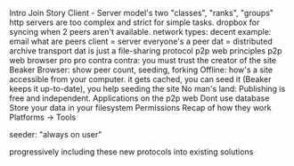 Intro
Join
Story
Client - Server model's two "classes", "ranks", "groups"
http servers are too complex and strict for simple tasks. dropbox for syncing when 2 peers aren't available.
network types: decent example: email
what are peers
client = server
everyone's a peer
dat = distributed archive transport
dat is just a file-sharing protocol
p2p web principles
p2p web browser
pro
pro
contra
contra: you must trust the creator of the site
Beaker Browser: show peer count, seeding, forking
Offline: how's a site accessible from your computer. it gets cached, you can seed it (Beaker keeps it up-to-date), you help seeding the site
No man's land: Publishing is free and independent.
Applications on the p2p web
Dont use database
Store your data in your filesystem
Permissions
Recap of how they work
Platforms -> Tools

seeder: "always on user"

progressively including these new protocols into existing solutions
